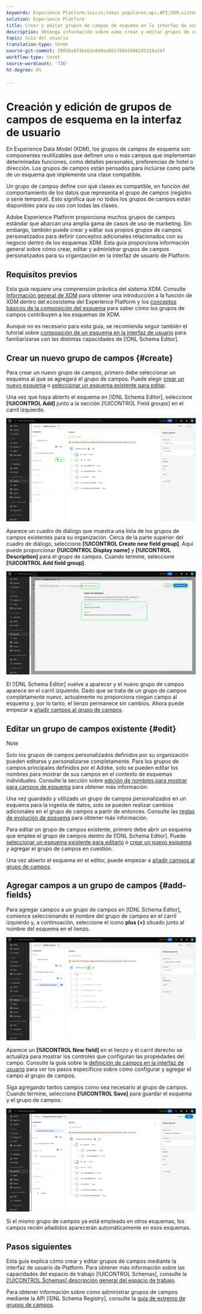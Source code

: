 ```yaml
---
keywords: Experience Platform;inicio;temas populares;api;API;XDM;sistema XDM;modelo de datos de experiencia;modelo de datos;ui;espacio de trabajo;grupo de campos;grupos de campos;
solution: Experience Platform
title: Crear y editar grupos de campos de esquema en la interfaz de usuario
description: Obtenga información sobre cómo crear y editar grupos de campos de esquema en la interfaz de usuario del Experience Platform.
topic: Guía del usuario
translation-type: tm+mt
source-git-commit: 3985ba8f46a62e8d9ea8b1f084198b245318a24f
workflow-type: tm+mt
source-wordcount: '736'
ht-degree: 0%

---
```



# Creación y edición de grupos de campos de esquema en la interfaz de usuario

En Experience Data Model (XDM), los grupos de campos de esquema son componentes reutilizables que definen uno o más campos que implementan determinadas funciones, como detalles personales, preferencias de hotel o dirección. Los grupos de campos están pensados para incluirse como parte de un esquema que implemente una clase compatible.

Un grupo de campos define con qué clases es compatible, en función del comportamiento de los datos que representa el grupo de campos (registro o serie temporal). Esto significa que no todos los grupos de campos están disponibles para su uso con todas las clases.

Adobe Experience Platform proporciona muchos grupos de campos estándar que abarcan una amplia gama de casos de uso de marketing. Sin embargo, también puede crear y editar sus propios grupos de campos personalizados para definir conceptos adicionales relacionados con su negocio dentro de los esquemas XDM. Esta guía proporciona información general sobre cómo crear, editar y administrar grupos de campos personalizados para su organización en la interfaz de usuario de Platform.

## Requisitos previos

Esta guía requiere una comprensión práctica del sistema XDM. Consulte [Información general de XDM](../../home.md) para obtener una introducción a la función de XDM dentro del ecosistema del Experience Platform y los [conceptos básicos de la composición del esquema](../../schema/composition.md) para saber cómo los grupos de campos contribuyen a los esquemas de XDM.

Aunque no es necesario para esta guía, se recomienda seguir también el tutorial sobre [composición de un esquema en la interfaz de usuario](../../tutorials/create-schema-ui.md) para familiarizarse con las distintas capacidades de [!DNL Schema Editor].

## Crear un nuevo grupo de campos {#create}

Para crear un nuevo grupo de campos, primero debe seleccionar un esquema al que se agregará el grupo de campos. Puede elegir [crear un nuevo esquema](./schemas.md#create) o [seleccionar un esquema existente para editar](./schemas.md#edit).

Una vez que haya abierto el esquema en [!DNL Schema Editor], seleccione **[!UICONTROL Add]** junto a la sección [!UICONTROL Field groups] en el carril izquierdo.

![](../../images/ui/resources/field-groups/add-field-group.png)

Aparece un cuadro de diálogo que muestra una lista de los grupos de campos existentes para su organización. Cerca de la parte superior del cuadro de diálogo, seleccione **[!UICONTROL Create new field group]**. Aquí puede proporcionar **[!UICONTROL Display name]** y **[!UICONTROL Description]** para el grupo de campos. Cuando termine, seleccione **[!UICONTROL Add field group]**.

![](../../images/ui/resources/field-groups/create-field-group.png)

El [!DNL Schema Editor] vuelve a aparecer y el nuevo grupo de campos aparece en el carril izquierdo. Dado que se trata de un grupo de campos completamente nuevo, actualmente no proporciona ningún campo al esquema y, por lo tanto, el lienzo permanece sin cambios. Ahora puede empezar a [añadir campos al grupo de campos](#add-fields).

## Editar un grupo de campos existente {#edit}

>[!NOTE]
>
>Solo los grupos de campos personalizados definidos por su organización pueden editarse y personalizarse completamente. Para los grupos de campos principales definidos por el Adobe, solo se pueden editar los nombres para mostrar de sus campos en el contexto de esquemas individuales. Consulte la sección sobre [edición de nombres para mostrar para campos de esquema](./schemas.md#display-names) para obtener más información.
>
>Una vez guardado y utilizado un grupo de campos personalizados en un esquema para la ingesta de datos, solo se pueden realizar cambios adicionales en el grupo de campos a partir de entonces. Consulte las [reglas de evolución de esquema](../../schema/composition.md#evolution) para obtener más información.

Para editar un grupo de campos existente, primero debe abrir un esquema que emplee el grupo de campos dentro de [!DNL Schema Editor]. Puede [seleccionar un esquema existente para editarlo](./schemas.md#edit) o [crear un nuevo esquema](./schemas.md#create) y agregar el grupo de campos en cuestión.

Una vez abierto el esquema en el editor, puede empezar a [añadir campos al grupo de campos](#add-fields).

## Agregar campos a un grupo de campos {#add-fields}

Para agregar campos a un grupo de campos en [!DNL Schema Editor], comience seleccionando el nombre del grupo de campos en el carril izquierdo y, a continuación, seleccione el icono **plus (+)** situado junto al nombre del esquema en el lienzo.

![](../../images/ui/resources/field-groups/add-field.png)

Aparece un **[!UICONTROL New field]** en el lienzo y el carril derecho se actualiza para mostrar los controles que configuran las propiedades del campo. Consulte la guía sobre la [definición de campos en la interfaz de usuario](../fields/overview.md#define) para ver los pasos específicos sobre cómo configurar y agregar el campo al grupo de campos.

Siga agregando tantos campos como sea necesario al grupo de campos. Cuando termine, seleccione **[!UICONTROL Save]** para guardar el esquema y el grupo de campos.

![](../../images/ui/resources/field-groups/complete-field-group.png)

Si el mismo grupo de campos ya está empleado en otros esquemas, los campos recién añadidos aparecerán automáticamente en esos esquemas.

## Pasos siguientes

Esta guía explica cómo crear y editar grupos de campos mediante la interfaz de usuario de Platform. Para obtener más información sobre las capacidades del espacio de trabajo [!UICONTROL Schemas], consulte la [[!UICONTROL Schemas] descripción general del espacio de trabajo](../overview.md).

Para obtener información sobre cómo administrar grupos de campos mediante la API [!DNL Schema Registry], consulte la [guía de extremo de grupos de campos](../../api/field-groups.md).